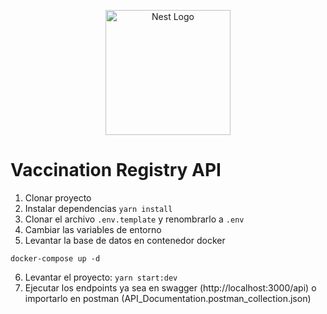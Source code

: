 <p align="center">
  <a href="http://nestjs.com/" target="blank"><img src="https://nestjs.com/img/logo-small.svg" width="200" alt="Nest Logo" /></a>
</p>


# Vaccination Registry API

1. Clonar proyecto
2. Instalar dependencias ```yarn install```
3. Clonar el archivo ```.env.template``` y renombrarlo a ```.env```
4. Cambiar las variables de entorno
5. Levantar la base de datos en contenedor docker
```
docker-compose up -d
```

6. Levantar el proyecto: ```yarn start:dev```
7. Ejecutar los endpoints ya sea en swagger (http://localhost:3000/api) o importarlo en postman (API_Documentation.postman_collection.json)